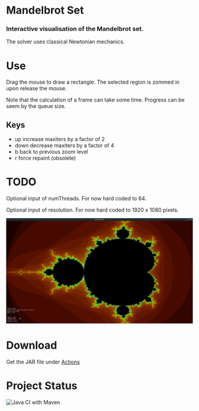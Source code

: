 # Mandelbrot Set

### Interactive visualisation of the Mandelbrot set.

The solver uses classical Newtonian mechanics.

# Use

Drag the mouse to draw a rectangle. The selected region is zommed in upon release the mouse.

Note that the calculation of a frame can take some time. Progress can be seem by the queue size.

## Keys

  * up   increase maxiters by a factor of 2
  * down decrease maxiters by a factor of 4
  * b    back to previous zoom level
  * r    force repaint (obsolete)

# TODO

Optional input of numThreads. For now hard coded to 64.

Optional input of resolution. For now hard coded to 1920 x 1080 pixels.

![Interface](screenshot.png)

# Download 

Get the JAR file under [Actions](https://github.com/haphaeu/MandelbrotSet/actions)

# Project Status

![Java CI with Maven](https://github.com/haphaeu/MandelbrotSet/workflows/Java%20CI%20with%20Maven/badge.svg)
